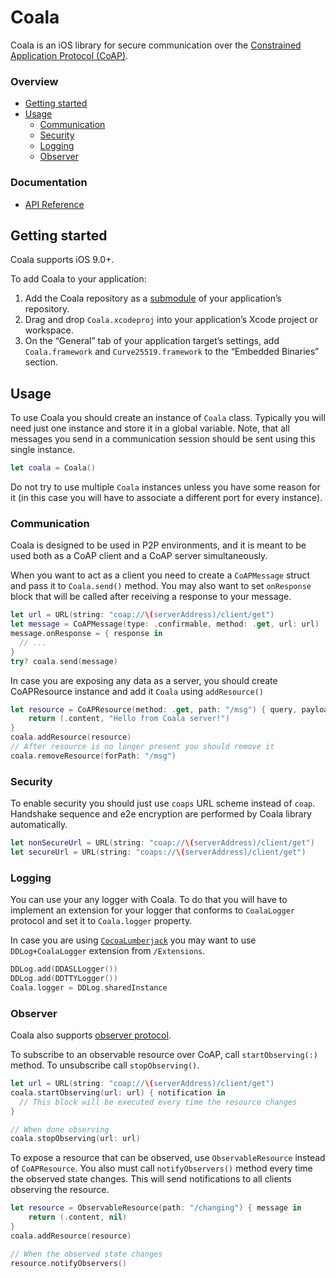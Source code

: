 # Coala

Coala is an iOS library for secure communication over the [Constrained Application Protocol (CoAP)](http://coap.technology).

### Overview
* [Getting started](#getting-started)
* [Usage](#usage)
  + [Communication](#communication)
  + [Security](#security)
  + [Logging](#logging)
  + [Observer](#observer)

### Documentation

* [API Reference](https://ndmsystems.github.io/Coala-Swift/)

## Getting started

Coala supports iOS 9.0+.

To add Coala to your application:

 1. Add the Coala repository as a
    [submodule](https://git-scm.com/book/en/v2/Git-Tools-Submodules) of your
    application’s repository.
 1. Drag and drop `Coala.xcodeproj` into your application’s Xcode project or
    workspace.
 1. On the “General” tab of your application target’s settings, add
    `Coala.framework` and `Curve25519.framework` to the “Embedded Binaries” section.

## Usage

To use Coala you should create an instance of `Coala` class. Typically you will need just one instance and store it in a global variable. Note, that all messages you send in a communication session should be sent using this single instance.

```swift
let coala = Coala()
```

Do not try to use multiple `Coala` instances unless you have some reason for it (in this case you will have to associate a different port for every instance).

### Communication

Coala is designed to be used in P2P environments, and it is meant to be used both as a CoAP client and a CoAP server simultaneously.

When you want to act as a client you need to create a `CoAPMessage` struct and pass it to `Coala.send()` method. You may also want to set `onResponse` block that will be called after receiving a response to your message.

```swift
let url = URL(string: "coap://\(serverAddress)/client/get")
let message = CoAPMessage(type: .confirmable, method: .get, url: url)
message.onResponse = { response in
  // ...
}
try? coala.send(message)
```

In case you are exposing any data as a server, you should create CoAPResource instance and add it `Coala` using `addResource()`

```swift
let resource = CoAPResource(method: .get, path: "/msg") { query, payload in
    return (.content, "Hello from Coala server!")
}
coala.addResource(resource)
// After resource is no longer present you should remove it
coala.removeResource(forPath: "/msg")
```

### Security

To enable security you should just use `coaps` URL scheme instead of `coap`. Handshake sequence and e2e encryption are performed by Coala library automatically.


```swift
let nonSecureUrl = URL(string: "coap://\(serverAddress)/client/get")
let secureUrl = URL(string: "coaps://\(serverAddress)/client/get")
```

### Logging

You can use your any logger with Coala. To do that you will have to implement an extension for your logger that conforms to `CoalaLogger` protocol and set it to `Coala.logger` property.

In case you are using [`CocoaLumberjack`](https://github.com/CocoaLumberjack/CocoaLumberjack) you may want to use `DDLog+CoalaLogger` extension from `/Extensions`.

```swift
DDLog.add(DDASLLogger())
DDLog.add(DDTTYLogger())
Coala.logger = DDLog.sharedInstance
```

### Observer

Coala also supports [observer protocol](https://tools.ietf.org/html/rfc7641).

To subscribe to an observable resource over CoAP, call `startObserving(:)` method. To unsubscribe call `stopObserving()`.

```swift
let url = URL(string: "coap://\(serverAddress)/client/get")
coala.startObserving(url: url) { notification in
  // This block will be executed every time the resource changes
}

// When done observing
coala.stopObserving(url: url)
```

To expose a resource that can be observed, use `ObservableResource` instead of `CoAPResource`. You also must call `notifyObservers()` method every time the observed state changes. This will send notifications to all clients observing the resource.

```swift
let resource = ObservableResource(path: "/changing") { message in
    return (.content, nil)
}
coala.addResource(resource)

// When the observed state changes
resource.notifyObservers()
```
